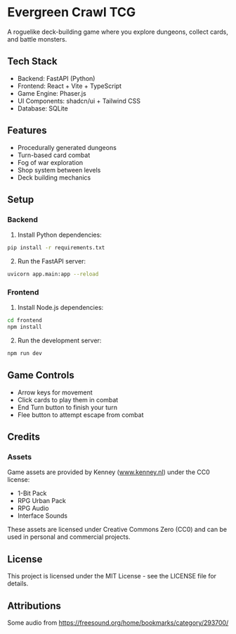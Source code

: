 # Evergreen Crawl TCG

A roguelike deck-building game where you explore dungeons, collect cards, and battle monsters.

## Tech Stack

- Backend: FastAPI (Python)
- Frontend: React + Vite + TypeScript
- Game Engine: Phaser.js
- UI Components: shadcn/ui + Tailwind CSS
- Database: SQLite

## Features

- Procedurally generated dungeons
- Turn-based card combat
- Fog of war exploration
- Shop system between levels
- Deck building mechanics

## Setup

### Backend

1. Install Python dependencies:

```bash
pip install -r requirements.txt
```

2. Run the FastAPI server:

```bash
uvicorn app.main:app --reload
```

### Frontend

1. Install Node.js dependencies:

```bash
cd frontend
npm install
```

2. Run the development server:

```bash
npm run dev
```

## Game Controls

- Arrow keys for movement
- Click cards to play them in combat
- End Turn button to finish your turn
- Flee button to attempt escape from combat

## Credits

### Assets

Game assets are provided by Kenney (www.kenney.nl) under the CC0 license:

- 1-Bit Pack
- RPG Urban Pack
- RPG Audio
- Interface Sounds

These assets are licensed under Creative Commons Zero (CC0) and can be used in personal and commercial projects.

## License

This project is licensed under the MIT License - see the LICENSE file for details.

## Attributions

Some audio from https://freesound.org/home/bookmarks/category/293700/
